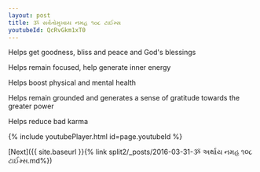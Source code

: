 ```yaml
---
layout: post
title: ૐ સર્વતોમુખાય નમહ ૧૦૮ ટાઈમ્સ
youtubeId: QcRvGkm1xT0
---
```

 
 
Helps get goodness, bliss and peace and God's blessings
 
Helps remain focused, help generate inner energy 
 
Helps boost physical and mental health 
 
Helps remain grounded and generates a sense of gratitude towards the greater power 
 
Helps reduce bad karma
 
 
 
 


{% include youtubePlayer.html id=page.youtubeId %}
 
[Next]({{ site.baseurl }}{% link  split2/_posts/2016-03-31-ૐ અર્થાય નમહ ૧૦૮ ટાઈમ્સ.md%})
 

